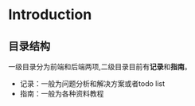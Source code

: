 # Introduction

## 目录结构
一级目录分为前端和后端两项,二级目录目前有**记录**和**指南**。
- 记录：一般为问题分析和解决方案或者todo list
- 指南：一般为各种资料教程